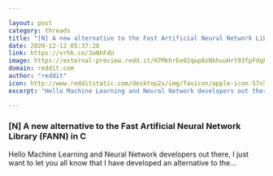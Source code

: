 ```yaml
---

layout: post
category: threads
title: "[N] A new alternative to the Fast Artificial Neural Network Library (FANN) in C"
date: 2020-12-12 05:37:28
link: https://vrhk.co/3oNhFdU
image: https://external-preview.redd.it/H7MkhrEe02qwp8zNbhuuHrY93fpFdqFzvUCq4RYD0cM.jpg?width=400&height=209.42408377&auto=webp&crop=400:209.42408377,smart&s=11b51aab43ff077505b83abdee74ae2f7cfb2c5b
domain: reddit.com
author: "reddit"
icon: http://www.redditstatic.com/desktop2x/img/favicon/apple-icon-57x57.png
excerpt: "Hello Machine Learning and Neural Network developers out there, I just want to let you all know that I have developed an alternative to the..."

---
```


### [N] A new alternative to the Fast Artificial Neural Network Library (FANN) in C

Hello Machine Learning and Neural Network developers out there, I just want to let you all know that I have developed an alternative to the...